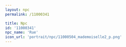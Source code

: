```yaml
---
layout: npc
permalink: /11000341

title: Npc
id: '11000341'
npc_name: 'Rue'
icon_url: 'portrait/npc/11000504_mademoiselle2_p.png'
---
```

